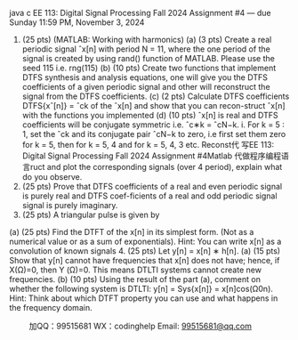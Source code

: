 java c
EE 113: Digital Signal Processing 
Fall 2024 
Assignment #4 — due Sunday 11:59 PM, November 3, 2024
1. (25 pts) (MATLAB: Working with harmonics)
(a) (3 pts) Create a real periodic signal ˆx[n] with period N = 11, where the one period of the signal is created by using rand() function of MATLAB. Please use the seed 115 i.e. rng(115)
(b) (10 pts) Create two functions that implement DTFS synthesis and analysis equations, one will give you the DTFS coefficients of a given periodic signal and other will reconstruct the signal from the DTFS coefficients.
(c) (2 pts) Calculate DTFS coefficients DTFS{xˆ[n]} = ˆck of the ˆx[n] and show that you can recon-struct ˆx[n] with the functions you implemented
(d) (10 pts) ˆx[n] is real and DTFS coefficients will be conjugate symmetric i.e. ˆc∗k = ˆcN−k.
i. For k = 5 : 1, set the ˆck and its conjugate pair ˆcN−k to zero, i.e first set them zero for k = 5, then for k = 5, 4 and for k = 5, 4, 3 etc. Reconst代 写EE 113: Digital Signal Processing Fall 2024 Assignment #4Matlab
代做程序编程语言ruct and plot the corresponding signals (over 4 period), explain what do you observe.
2. (25 pts) Prove that DTFS coefficients of a real and even periodic signal is purely real and DTFS coef-ficients of a real and odd periodic signal signal is purely imaginary.
3. (25 pts) A triangular pulse is given by

(a) (25 pts) Find the DTFT of the x[n] in its simplest form. (Not as a numerical value or as a sum of exponentials). Hint: You can write x[n] as a convolution of known signals
4. (25 pts) Let y[n] = x[n] ∗ h[n].
(a) (15 pts) Show that y[n] cannot have frequencies that x[n] does not have; hence, if X(Ω)=0, then Y (Ω)=0. This means DTLTI systems cannot create new frequencies.
(b) (10 pts) Using the result of the part (a), comment on whether the following system is DTLTI: y[n] = Sys{x[n]} = x[n]cos(Ω0n). Hint: Think about which DTFT property you can use and what happens in the frequency domain.



         
加QQ：99515681  WX：codinghelp  Email: 99515681@qq.com
